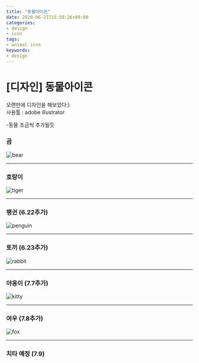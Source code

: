 ```yaml
---
title: "동물아이콘"
date: 2020-06-21T15:50:26+09:00
categories:
- design
- icon
tags:
- animal icon
keywords:
- design
---
```


<!--more-->
# [디자인] 동물아이콘


오랜만에 디자인을 해보았다:)   
사용툴 : adobe illustrator


-동물 조금씩 추가될듯



 ### 곰
![bear](https://user-images.githubusercontent.com/28701069/85218972-9dce3200-b3da-11ea-9f13-f4ccc3154357.png)

------------------

 ### 호랑이
![tiger](https://user-images.githubusercontent.com/28701069/85218973-9eff5f00-b3da-11ea-8b1e-919af576b445.png)

------------------

### 팽귄 (6.22추가)
![penguin](https://user-images.githubusercontent.com/28701069/85279422-59699180-b4c1-11ea-880d-d41efa67e1b5.png)


------------------

### 토끼 (6.23추가)   
![rabbit](https://user-images.githubusercontent.com/28701069/85385584-71065000-b57d-11ea-8b8a-610c6b4d9c97.png)


------------------

### 야옹이 (7.7추가)   
![kitty](https://user-images.githubusercontent.com/28701069/86769714-88b7fb00-c08a-11ea-90fa-ab7f673c6a66.png)

------------------

### 여우 (7.8추가)  
![fox](https://user-images.githubusercontent.com/28701069/86911221-ea916700-c155-11ea-849c-04289e8dbd99.png)

------------------

### 치타 예정 (7.9)  